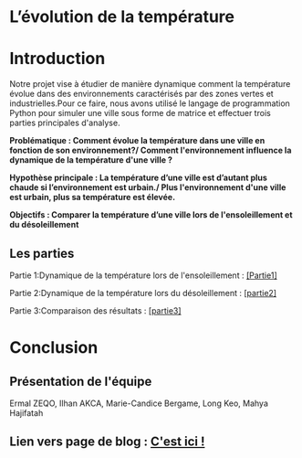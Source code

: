 # L’évolution de la température

# Introduction 

Notre projet vise à étudier de manière dynamique comment la température évolue dans des environnements caractérisés par des zones vertes et industrielles.Pour ce faire, nous avons utilisé le langage de programmation Python pour simuler une ville sous forme de matrice et effectuer trois parties principales d'analyse.

**Problématique : Comment évolue la température dans une ville en fonction de son environnement?/ Comment l'environnement influence la dynamique de la température d'une ville ?**

**Hypothèse principale : La température d’une ville est d’autant plus chaude si l’environnement est urbain./
Plus l'environnement d'une ville est urbain, plus sa température est élevée.**

**Objectifs : Comparer la température d’une ville lors de l'ensoleillement et du désoleillement**

## Les parties
Partie 1:Dynamique de la température lors de l'ensoleillement :
<a href="Partie1.html"> [Partie1] </a>

Partie 2:Dynamique de la température lors du désoleillement :
<a href="Partie2.html"> [partie2] </a>

Partie 3:Comparaison des résultats :
<a href="Partie3.html"> [partie3] </a>

# Conclusion



## Présentation de l'équipe

Ermal ZEQO, Ilhan AKCA, Marie-Candice Bergame, Long Keo, Mahya Hajifatah

## Lien vers page de blog : <a href="blog.html"> C'est ici ! </a>
